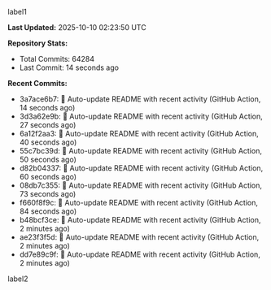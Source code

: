 
label1 
<!-- ACTIVITY_START -->
**Last Updated:** 2025-10-10 02:23:50 UTC

**Repository Stats:**
- Total Commits: 64284
- Last Commit: 14 seconds ago

**Recent Commits:**
- 3a7ace6b7: 🤖 Auto-update README with recent activity (GitHub Action, 14 seconds ago)
- 3d3a62e9b: 🤖 Auto-update README with recent activity (GitHub Action, 27 seconds ago)
- 6a12f2aa3: 🤖 Auto-update README with recent activity (GitHub Action, 40 seconds ago)
- 55c7bc39d: 🤖 Auto-update README with recent activity (GitHub Action, 50 seconds ago)
- d82b04337: 🤖 Auto-update README with recent activity (GitHub Action, 60 seconds ago)
- 08db7c355: 🤖 Auto-update README with recent activity (GitHub Action, 73 seconds ago)
- f660f8f9c: 🤖 Auto-update README with recent activity (GitHub Action, 84 seconds ago)
- b48bcf3ce: 🤖 Auto-update README with recent activity (GitHub Action, 2 minutes ago)
- ae23f3f5d: 🤖 Auto-update README with recent activity (GitHub Action, 2 minutes ago)
- dd7e89c9f: 🤖 Auto-update README with recent activity (GitHub Action, 2 minutes ago)
<!-- ACTIVITY_END -->

label2
